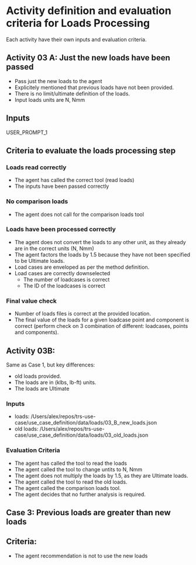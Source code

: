 # Activity definition and evaluation criteria for Loads Processing
Each activity have their own inputs and evaluation criteria.

## Activity 03 A: Just the new loads have been passed
- Pass just the new loads to the agent
- Explicitely mentioned that previous loads have not been provided.
- There is no limit/ultimate definition of the loads.
- Input loads units are N, Nmm

## Inputs
USER_PROMPT_1


## Criteria to evaluate the loads processing step

### Loads read correctly

- The agent has called the correct tool (read loads)
- The inputs have been passed correctly

### No comparison loads

- The agent does not call for the comparison loads tool

### Loads have been processed correctly

- The agent does not convert the loads to any other unit, as they already are in the correct units (N, Nmm)
- The agent factors the loads by 1.5 because they have not been specified to be Ultimate loads.
- Load cases are enveloped as per the method definition.
- Load cases are correctly downselected
  - The number of loadcases is correct
  - The ID of the loadcases is correct

### Final value check

- Number of loads files is correct at the provided location.
- The final value of the loads for a given loadcase point and component is correct (perform check on 3 combination of different: loadcases, points and components).


## Activity 03B:
Same as Case 1, but key differences: 
- old loads provided.
- The loads are in (klbs, lb-ft) units.
- The loads are Ultimate

### Inputs
- loads: /Users/alex/repos/trs-use-case/use_case_definition/data/loads/03_B_new_loads.json
- old loads: /Users/alex/repos/trs-use-case/use_case_definition/data/loads/03_old_loads.json


### Evaluation Criteria
- The agent has called the tool to read the loads
- The agent called the tool to change untits to N, Nmm
- The agent does not multiply the loads by 1.5, as they are Ultimate loads.
- The agent called the tool to read the old loads.
- The agent called the comparison loads tool.
- The agent decides that no further analysis is required.


<!-- Unclear if Scenario 3 will be implemented -->
## Case 3: Previous loads are greater than new loads



## Criteria:
- The agent recommendation is not to use the new loads
